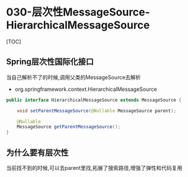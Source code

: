 # 030-层次性MessageSource-HierarchicalMessageSource

[TOC]

## Spring层次性国际化接口

当自己解析不了的时候,调用父类的MessageSource去解析

- org.springframework.context.HierarchicalMessageSource

```java
public interface HierarchicalMessageSource extends MessageSource {

	void setParentMessageSource(@Nullable MessageSource parent);

	@Nullable
	MessageSource getParentMessageSource();
}
```

## 为什么要有层次性

当前找不到的时候,可以去parent里找,拓展了搜索路径,增强了弹性和代码复用